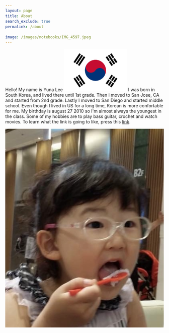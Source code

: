```yaml
---
layout: page
title: About
search_exclude: true
permalink: /about

image: /images/notebooks/IMG_4597.jpeg
---
```


Hello! 
My name is Yuna Lee 
<img src="images/notebooks/korean-flag.jpg" alt="Please Work" style="width:200px; height:auto;">
I was born in South Korea, and lived there until 1st grade. Then i moved to San Jose, CA and started from 2nd grade. Lastly I moved to San Diego and started middle school. Even though I lived in US for a long time, Korean is more confortable for me. My birthday is august 27 2010 so I'm almost always the youngest in the class. Some of my hobbies are to play bass guitar, crochet and watch movies. 
To learn what the link is going to like, press this [link](blog.md).

![alt text](images/notebooks/IMG_4597.jpeg)